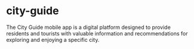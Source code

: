 # city-guide
 The City Guide mobile app is a digital platform designed to provide residents and tourists with valuable information and recommendations for exploring and enjoying a specific city. 
